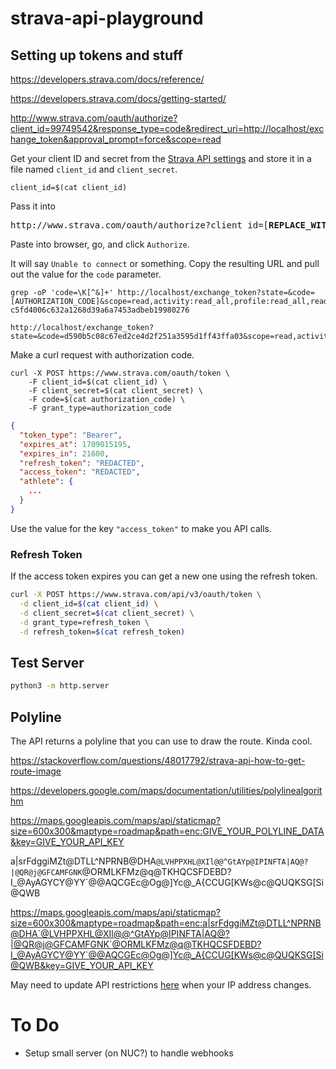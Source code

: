 # strava-api-playground

## Setting up tokens and stuff

https://developers.strava.com/docs/reference/

https://developers.strava.com/docs/getting-started/


http://www.strava.com/oauth/authorize?client_id=99749542&response_type=code&redirect_uri=http://localhost/exchange_token&approval_prompt=force&scope=read


Get your client ID and secret from the [Strava API settings](https://www.strava.com/settings/api) and store it in a file named `client_id` and `client_secret`.

```
client_id=$(cat client_id)
```

Pass it into

<pre>
http://www.strava.com/oauth/authorize?client_id=[<b>REPLACE_WITH_YOUR_CLIENT_ID</b>]&response_type=code&redirect_uri=http://localhost/exchange_token&approval_prompt=force&scope=read_all,profile:read_all,activity:read_all
</pre>

Paste into browser, go, and click `Authorize`.

It will say `Unable to connect` or something. Copy the resulting URL and pull out the value for the `code` parameter.

```
grep -oP 'code=\K[^&]+' http://localhost/exchange_token?state=&code=[AUTHORIZATION_CODE]&scope=read,activity:read_all,profile:read_all,read_all
c5fd4006c632a1268d39a6a7453adbeb19980276

http://localhost/exchange_token?state=&code=d590b5c08c67ed2ce4d2f251a3595d1ff43ffa03&scope=read,activity:read_all,profile:read_all,read_all
```

Make a curl request with authorization code.

```
curl -X POST https://www.strava.com/oauth/token \
	-F client_id=$(cat client_id) \
	-F client_secret=$(cat client_secret) \
	-F code=$(cat authorization_code) \
	-F grant_type=authorization_code
```

```json
{
  "token_type": "Bearer",
  "expires_at": 1709015195,
  "expires_in": 21600,
  "refresh_token": "REDACTED",
  "access_token": "REDACTED",
  "athlete": {
    ...
  }
}
```

Use the value for the key `"access_token"` to make you API calls.

### Refresh Token

If the access token expires you can get a new one using the refresh token.

```bash
curl -X POST https://www.strava.com/api/v3/oauth/token \
  -d client_id=$(cat client_id) \
  -d client_secret=$(cat client_secret) \
  -d grant_type=refresh_token \
  -d refresh_token=$(cat refresh_token)
```

## Test Server

```bash
python3 -m http.server
```

## Polyline

The API returns a polyline that you can use to draw the route. Kinda cool.

https://stackoverflow.com/questions/48017792/strava-api-how-to-get-route-image

https://developers.google.com/maps/documentation/utilities/polylinealgorithm

https://maps.googleapis.com/maps/api/staticmap?size=600x300&maptype=roadmap&path=enc:GIVE_YOUR_POLYLINE_DATA&key=GIVE_YOUR_API_KEY

a|srFdggiMZt@DTLL^NPRNB@DHA`@LVHPPXHL@XIl@@^GtAYp@IPINFTA|AQ@?|@QR@j@GFCAMFGNK`@ORMLKFMz@q@TKHQCSFDEBD?I_@AyAGYCY@YY`@@AQCGEc@Og@]Yc@_A{CCUG[KWs@c@QUQKSG[Si@QWB



https://maps.googleapis.com/maps/api/staticmap?size=600x300&maptype=roadmap&path=enc:a|srFdggiMZt@DTLL^NPRNB@DHA`@LVHPPXHL@XIl@@^GtAYp@IPINFTA|AQ@?|@QR@j@GFCAMFGNK`@ORMLKFMz@q@TKHQCSFDEBD?I_@AyAGYCY@YY`@@AQCGEc@Og@]Yc@_A{CCUG[KWs@c@QUQKSG[Si@QWB&key=GIVE_YOUR_API_KEY

May need to update API restrictions [here](https://console.cloud.google.com/google/maps-apis/credentials) when your IP address changes.

# To Do

* Setup small server (on NUC?) to handle webhooks
